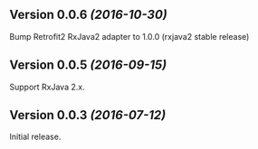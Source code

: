 Version 0.0.6 *(2016-10-30)*
----------------------------

Bump Retrofit2 RxJava2 adapter to 1.0.0 (rxjava2 stable release)


Version 0.0.5 *(2016-09-15)*
----------------------------

Support RxJava 2.x.


Version 0.0.3 *(2016-07-12)*
----------------------------

Initial release.
